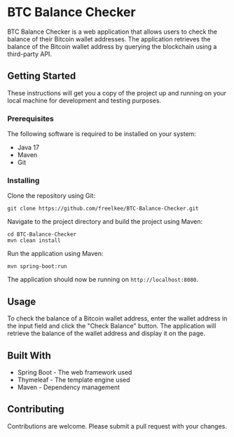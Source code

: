 # BTC Balance Checker

BTC Balance Checker is a web application that allows users to check the balance of their Bitcoin wallet addresses. The application retrieves the balance of the Bitcoin wallet address by querying the blockchain using a third-party API.

## Getting Started

These instructions will get you a copy of the project up and running on your local machine for development and testing purposes.

### Prerequisites

The following software is required to be installed on your system:

- Java 17
- Maven
- Git

### Installing

Clone the repository using Git:

```shell
git clone https://github.com/freelkee/BTC-Balance-Checker.git
```

Navigate to the project directory and build the project using Maven:

```shell
cd BTC-Balance-Checker
mvn clean install
```

Run the application using Maven:

```shell
mvn spring-boot:run
```

The application should now be running on `http://localhost:8080`.

## Usage

To check the balance of a Bitcoin wallet address, enter the wallet address in the input field and click the "Check Balance" button. The application will retrieve the balance of the wallet address and display it on the page.

## Built With

- Spring Boot - The web framework used
- Thymeleaf - The template engine used
- Maven - Dependency management

## Contributing

Contributions are welcome. Please submit a pull request with your changes.
